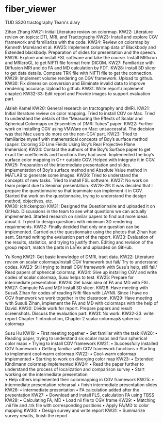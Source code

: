 # fiber_viewer
TUD SS20 tractography
Team's diary

Zihan Zhang
KW21: Initial Literature review on colormap.
KW22: Literature review on topics: DTI, MRI, and Tractography
KW23: Install and explore CGV framework and familiarize with the code.
KW24: Review on colormap by Kenneth Moreland et al.
KW25: Implement colormap data of Blackbody and Extended blackbody. Preparation of slides for presentation and the speech.
KW26: Explore and install FSL software and take the course. Install MRIcron and MRIcroGL to get NIFTI file format from DICOM.
KW27: Familiarize with Diffusion MRI and do FA and MD calculation by FDT. 
KW28: Install 3D slicer to get data details. Compare TRK file with NIFTI file to get the connection. 
KW29: Implement volume rendering on DGV framework. Upload to github.
KW30: Fix dimension conversion and Eliminate invalid data to improve rendering accuracy. Upload to github.
KW31: Write report.(implement chapter)
KW32-33: Edit report and Provide images to support evaluation part.

Alaleh Kamel
KW20: General research on tractography and dMRI. 
KW21: Initial literature review on color mapping. Tried to install CGV on Mac. Tried to understand the details of the “Measuring the Effects of Scalar and Spherical Colormaps on Ensembles of DMRI Tubes” paper. 
KW22: Further work on installing CGV using VMWare on Mac: unsuccessful. The decision was that Mac users do more on the non-CGV part.
KW23: Tried to familiarize myself with mathematical concepts of Boy’s surface method (paper: Coloring 3D Line Fields Using Boy’s Real Projective Plane Immersion) 
KW24: Contact the authors of the Boy’s Surface paper to get exact the coefficients and functions they had used. Implemented the boy’s surface color mapping in C++ outside CGV. Helped with integrate it in CGV. 
KW25: Preparation of the intermediate presentation and slides. implementation of Boy’s surface method and Absolute Value method in MATLAB to generate some images.
KW26: Tried to understand the concepts of new tasks. Tried to install FSL software.
KW27: No work on team project due to Seminar presentation.
KW28-29: It was decided that I prepare the questionnaire so that teammate can implement it in CGV. Started the work on the questionnaire, trying to understand the design method, objectives, etc.  
KW30: (chickenpox) 
KW31: Designed the Questionnaire and uploaded it on GitHub. Discussions in the team to see what questions we can actually implemented. Started research on similar papers to find out more ideas about it. Tryied to design questions with minimum 3D rendering requirements.
KW32: Finally decided that only one question can be implemented. Carried out the questionnaire using the photos that Zihan had sent. Started writing the evaluation part of the report.
KW33: Evaluation of the results, statistics, and trying to justify them. Editing and revision of the group report, match the parts in LaTex and uploaded on GitHub.

Yu Kong 
KW21: Get basic knowledge of DMRI, tract data. 
KW22: Literature review on scalar colormap/Install CGV framework but fail/ Try to understand codes. 
KW23: Still trying to install CGV framework with Susu’s help, still fail/ Read papers of spherical colormap. 
KW24: Give up installing CGV and write codes of scalar colormap, Susu helps to test. 
KW25: Prepare for intermediate presentation. 
KW26: Get basic idea of FA and MD with FSL. 
KW27: Compute FA and MD/ Install 3D slicer. 
KW28: Have meeting with Susu& Zihan for codes of reading Nifti files with LAYNII. Since I have no CGV framework we work together in the classroom. 
KW29: Have meeting with Susu& Zihan, implement the FA and MD with colormaps with the help of David. 
KW30: Divide work for report. Prepare papers and result screenshots. Discuss the evaluation part. 
KW31: No work. 
KW32-33: write report Chapter 1 introduction, Chapter 2 scalar colormap& spherical colormap


Susu Hu
KW19: 
•	First meeting together
•	Get familiar with the task
KW20:
•	Reading paper, trying to understand six scalar maps and four spherical color maps
•	Trying to install CGV framework
KW21: 
•	Successfully installed CGV framework
•	Getting familiar with CGV framework functions
•	Starting to implement cool-warm colormap
KW22: 
•	Cool-warm colormap implemented
•	Starting to work on diverging color map
KW23: 
•	Extended Kindlmann colormap implemented
KW24: 
•	Read the paper further to understand the process of localization and comparison survey
•	Start working on the intermediate presentation  
•	Help others implemented their colormapping in CGV framework
KW25: 
•	intermediate presentation rehearsal 
•	finish intermediate presentation slides
KW26: 
•	intermediate presentation
•	FA calculation added after the presentation
KW27: 
•	Download and install FLS, calculation FA using TBSS
KW28: 
•	Calculating FA, MD
•	Load nii file to CGV frame
KW29: 
•	Matching .nii file and .trk file with corresponding positions
•	Apply FA/MD to color mapping
KW30: 
•	Design survey and write report
KW31:
•	Summarize survey results, finish the report

